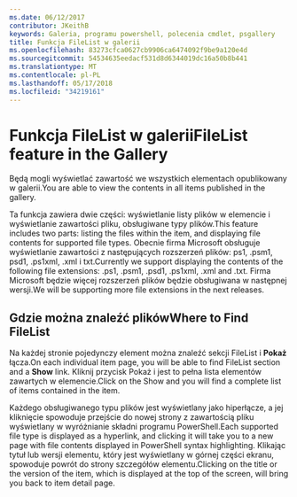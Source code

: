 ```yaml
---
ms.date: 06/12/2017
contributor: JKeithB
keywords: Galeria, programu powershell, polecenia cmdlet, psgallery
title: Funkcja FileList w galerii
ms.openlocfilehash: 83273cfca0627cb9906ca6474092f9be9a120e4d
ms.sourcegitcommit: 54534635eedacf531d8d6344019dc16a50b8b441
ms.translationtype: MT
ms.contentlocale: pl-PL
ms.lasthandoff: 05/17/2018
ms.locfileid: "34219161"
---
```

# <a name="filelist-feature-in-the-gallery"></a><span data-ttu-id="317da-103">Funkcja FileList w galerii</span><span class="sxs-lookup"><span data-stu-id="317da-103">FileList feature in the Gallery</span></span>

<span data-ttu-id="317da-104">Będą mogli wyświetlać zawartość we wszystkich elementach opublikowany w galerii.</span><span class="sxs-lookup"><span data-stu-id="317da-104">You are able to view the contents in all items published in the gallery.</span></span>

<span data-ttu-id="317da-105">Ta funkcja zawiera dwie części: wyświetlanie listy plików w elemencie i wyświetlanie zawartości pliku, obsługiwane typy plików.</span><span class="sxs-lookup"><span data-stu-id="317da-105">This feature includes two parts: listing the files within the item, and displaying file contents for supported file types.</span></span> <span data-ttu-id="317da-106">Obecnie firma Microsoft obsługuje wyświetlanie zawartości z następujących rozszerzeń plików: ps1, .psm1, psd1, .ps1xml, .xml i txt.</span><span class="sxs-lookup"><span data-stu-id="317da-106">Currently we support displaying the contents of the following file extensions: .ps1, .psm1, .psd1, .ps1xml, .xml and .txt.</span></span> <span data-ttu-id="317da-107">Firma Microsoft będzie więcej rozszerzeń plików będzie obsługiwana w następnej wersji.</span><span class="sxs-lookup"><span data-stu-id="317da-107">We will be supporting more file extensions in the next releases.</span></span>

## <a name="where-to-find-filelist"></a><span data-ttu-id="317da-108">Gdzie można znaleźć plików</span><span class="sxs-lookup"><span data-stu-id="317da-108">Where to Find FileList</span></span>

<span data-ttu-id="317da-109">Na każdej stronie pojedynczy element można znaleźć sekcji FileList i **Pokaż** łącza.</span><span class="sxs-lookup"><span data-stu-id="317da-109">On each individual item page, you will be able to find FileList section and a **Show** link.</span></span> <span data-ttu-id="317da-110">Kliknij przycisk Pokaż i jest to pełna lista elementów zawartych w elemencie.</span><span class="sxs-lookup"><span data-stu-id="317da-110">Click on the Show and you will find a complete list of items contained in the item.</span></span>

<span data-ttu-id="317da-111">Każdego obsługiwanego typu plików jest wyświetlany jako hiperłącze, a jej kliknięcie spowoduje przejście do nowej strony z zawartością pliku wyświetlany w wyróżnianie składni programu PowerShell.</span><span class="sxs-lookup"><span data-stu-id="317da-111">Each supported file type is displayed as a hyperlink, and clicking it will take you to a new page with file contents displayed in PowerShell syntax highlighting.</span></span> <span data-ttu-id="317da-112">Klikając tytuł lub wersji elementu, który jest wyświetlany w górnej części ekranu, spowoduje powrót do strony szczegółów elementu.</span><span class="sxs-lookup"><span data-stu-id="317da-112">Clicking on the title or the version of the item, which is displayed at the top of the screen, will bring you back to item detail page.</span></span>